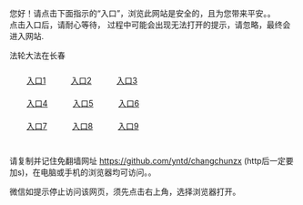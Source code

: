 您好！请点击下面指示的“入口”，浏览此网站是安全的，且为您带来平安。。 <br/>
点击入口后，请耐心等待， 过程中可能会出现无法打开的提示，请忽略，最终会进入网站. </br>

法轮大法在长春<br/>
<div style="padding:10px"><a style="margin:20px" target="_blank" href="https://dcl8ze7ryjbr8.cloudfront.net/2Qpsp?ygwyyd" id="ccLink1" rel="nofollow">入口1</a> <a target="_blank" style="margin:20px" href="https://d33cn9h2es7m4t.cloudfront.net/2Qpsp?ulhhhz" id="ccLink2" rel="nofollow">入口2</a> <a style="margin:20px" target="_blank" href="https://d3v1v7em46q5v1.cloudfront.net/2Qpsp?jcufi" id="ccLink3" rel="nofollow">入口3</a></div>

<div style="padding:10px" ><a style="margin:20px" target="_blank" href="https://dcl8ze7ryjbr8.cloudfront.net/2Qpsp?ygwyyd" id="ccLink4" rel="nofollow">入口4</a> <a style="margin:20px" href="https://d33cn9h2es7m4t.cloudfront.net/2Qpsp?ulhhhz" target="_blank" id="ccLink5" rel="nofollow">入口5</a> <a style="margin:20px" href="https://d3v1v7em46q5v1.cloudfront.net/2Qpsp?jcufi" target="_blank" id="ccLink6" rel="nofollow">入口6</a></div>

<div style="padding:10px"><a style="margin:20px" target="_blank" href="https://dcl8ze7ryjbr8.cloudfront.net/2Qpsp?ygwyyd" id="ccLink7" rel="nofollow">入口7</a> <a style="margin:20px" href="https://d33cn9h2es7m4t.cloudfront.net/2Qpsp?ulhhhz" target="_blank" id="ccLink8" rel="nofollow">入口8</a> <a style="margin:20px" target="_blank" href="https://d3v1v7em46q5v1.cloudfront.net/2Qpsp?jcufi" id="ccLink9" rel="nofollow">入口9</a></div>

<br/>



请复制并记住免翻墙网址 https://github.com/yntd/changchunzx (http后一定要加s)，在电脑或手机的浏览器均可访问。。<br/>

微信如提示停止访问该网页，须先点击右上角，选择浏览器打开。
